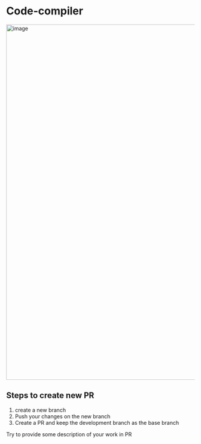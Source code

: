 # Code-compiler

<img width="949" alt="image" src="https://github.com/approachjunction/code-editor-FE/assets/127204999/c2e1a8a8-78e2-4d5d-b63d-11acecb74189">

## Steps to create new PR
1. create a new branch
2. Push your changes on the new branch
3. Create a PR and keep the development branch as the base branch

Try to provide some description of your work in PR
